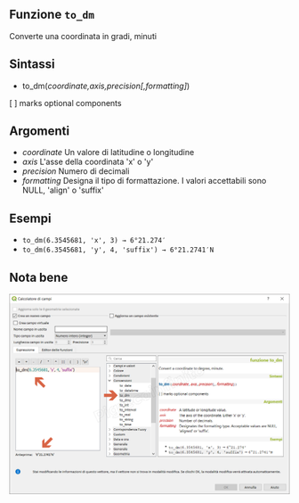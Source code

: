 ## Funzione `to_dm`

Converte una coordinata in gradi, minuti

## Sintassi

* to_dm(_coordinate,axis,precision[,formatting]_)

[ ] marks optional components

## Argomenti

* _coordinate_ Un valore di latitudine o longitudine
* _axis_ L'asse della coordinata 'x' o 'y'
* _precision_ Numero di decimali
* _formatting_ Designa il tipo di formattazione. I valori accettabili sono NULL, 'align' o 'suffix'

## Esempi

* `to_dm(6.3545681, 'x', 3) → 6°21.274′`
* `to_dm(6.3545681, 'y', 4, 'suffix') → 6°21.2741′N`

## Nota bene


![](/img/conversioni/to_dm1.png)